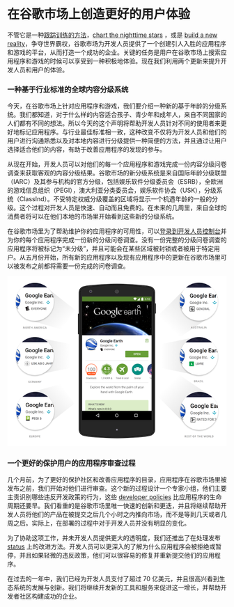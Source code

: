 # 在谷歌市场上创造更好的用户体验 

不管它是一种[跟踪训练的方法](https://play.google.com/store/apps/details?id=com.fitnesskeeper.runkeeper.pro)，[chart the nighttime stars](https://play.google.com/store/apps/details?id=com.escapistgames.starchart) ，或是 [build a new reality](https://play.google.com/store/apps/details?id=com.supercell.clashofclans)，争夺世界霸权，谷歌市场为开发人员提供了一个创建引人入胜的应用程序和游戏的平台，从而打造一个成功的企业。关键的任务是用户在谷歌市场上搜索应用程序和游戏的时候可以享受到一种积极地体验。现在我们利用两个更新来提升开发人员和用户的体验。

### 一种基于行业标准的全球内容分级系统 

今天，在谷歌市场上针对应用程序和游戏，我们要介绍一种新的基于年龄的分级系统。我们都知道，对于什么样的内容适合孩子、青少年和成年人，来自不同国家的人们都有不同的想法。所以今天的这个声明将帮助开发人员针对不同的使用者来更好地标记应用程序。与行业最佳标准相一致，这种改变不仅将为开发人员和他们的用户进行沟通熟悉以及对本地内容进行分级提供一种简便的方法，并且通过让用户选择适合他们的内容，有助于改善应用程序的发现的参与。 

从现在开始，开发人员可以对他们的每一个应用程序和游戏完成一份内容分级问卷调查来获取客观的内容分级结果。谷歌市场的新分级系统是来自国际年龄分级联盟（IARC）及其参与机构的官方分级，包括娱乐软件分级委员会（ESRB），全欧洲的游戏信息组织（PEGI），澳大利亚分类委员会，娱乐软件协会（USK），分级系统（ClassInd）。不受特定权威分级覆盖的区域将显示一个机遇年龄的一般的分级。这个过程对开发人员是快速、自动而且免费的。在未来的几周里，来自全球的消费者将可以在他们本地的市场里开始看到这些新的分级系统。 

在谷歌市场里为了帮助维护你的应用程序的可用性，可以[登录到开发人员控制台](http://play.google.com/apps/publish/)并为你的每个应用程序完成一份新的分级问卷调查。没有一份完整的分级问卷调查的应用程序将被标记为“未分级”，并且可能会在某些区域被封锁或者被用于特定用户。从五月份开始，所有新的应用程序以及现有应用程序中的更新在谷歌市场里可以被发布之前都将需要一份完成的问卷调查。

![用户体验 ](../images/issue-145/image001.png) 

### 一个更好的保护用户的应用程序审查过程 

几个月前，为了更好的保护社区和改善应用程序的目录，应用程序在谷歌市场里被发布之前，我们开始对他们进行审查。这个新的过程设计一个专家小组，他们主要主责识别哪些违反开发政策的行为，这些 [developer policies](https://play.google.com/about/developer-content-policy.html) 比应用程序的生命周期还要早。我们看重的是谷歌市场里唯一快速的创新和更迭，并且将继续帮助开发人员将他们的产品在被提交之后几个小时之内推向市场，而不是等到几天或者几周之后。实际上，在部署的过程中对于开发人员并没有明显的变化。 

为了协助这项工作，并未开发人员提供更大的透明度，我们还推出了在处理发布 [status](https://support.google.com/googleplay/android-developer/answer/113469) 上的改进方法。开发人员可以更深入的了解为什么应用程序会被拒绝或暂停，并且如果轻微的违反政策，他们可以很容易的修复并重新提交他们的应用程序。 

在过去的一年中，我们已经为开发人员支付了超过 70 亿美元，并且很高兴看到生态系统的发展与创新。我们将继续开发新的工具和服务来促进这一增长，并帮助开发者社区构建成功的企业。
